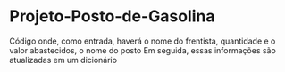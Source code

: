 # Projeto-Posto-de-Gasolina
Código onde, como entrada, haverá o nome do frentista, quantidade  e o valor abastecidos, o  nome do posto 
Em seguida, essas informações são atualizadas em um dicionário
